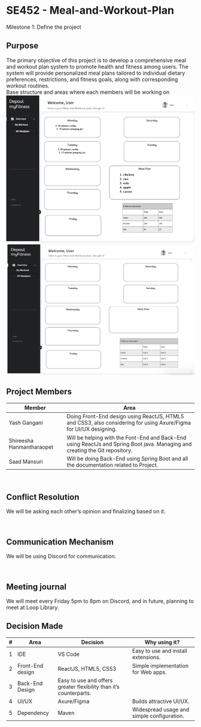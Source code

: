 # SE452 - Meal-and-Workout-Plan

Milestone 1: Define the project
## Purpose
The primary objective of this project is to develop a comprehensive meal and workout plan system to promote health and fitness among users. The system will provide personalized meal plans tailored to individual dietary preferences, restrictions, and fitness goals, along with corresponding workout routines. 
<br>
Base structure and areas where each members will be working on
![cd](https://github.com/Depaul-Shanmant/SE452---Meal-and-Workout-Plan/blob/Milestone-1/Screenshot%202024-05-01%20at%201.14.29%20PM.png)
![cd](https://github.com/Depaul-Shanmant/SE452---Meal-and-Workout-Plan/blob/Milestone-1/Screenshot%202024-05-01%20at%201.14.37%20PM.png)

## Project Members

| Member | Area  | 
| ----------- | ----------- | 
| Yash Gangani |Doing Front-End design using ReactJS, HTML5 and CSS3, also considering for using Axure/Figma for UI/UX designing.|
| Shireesha Hanmantharaopet | Will be helping with the Font-End and Back-End using ReactJs and Spring Boot java. Managing and creating the Git repository. | 
| Saad Mansuri |Will be doing Back-End using Spring Boot and all the documentation related to Project.| 

<br/>

## Conflict Resolution
We will be asking each other’s opinion and finalizing based on it.


<br/>

## Communication Mechanism
We will be using Discord for communication.

<br/>

## Meeting journal
We will meet every Friday 5pm to 8pm on Discord, and in future, planning to meet at Loop Library.
<br/>

## Decision Made
| # | Area  | Decision | Why using it? |
| ----------- | ----------- | --- | --- |
| 1 | IDE | VS Code | Easy to use and install extensions. |
| 2 | Front-End design |ReactJS, HTML5, CSS3| Simple implementation for Web apps. |
| 3 | Back-End Design | Easy to use and offers greater flexibility than it’s counterparts. |
| 4 | UI/UX  | Axure/Figma | Builds attractive UI/UX. |
| 5 | Dependency | Maven | Widespread usage and simple configuration. |


